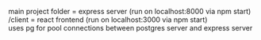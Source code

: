 main project folder = express server (run on localhost:8000 via npm start)\
/client = react frontend (run on localhost:3000 via npm start)\
uses pg for pool connections between postgres server and express server